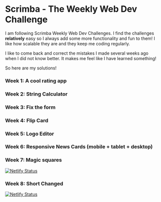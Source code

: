 # Scrimba - The Weekly Web Dev Challenge

I am following Scrimba Weekly Web Dev Challenges. I find the challenges **relatively** easy so I always add some more functionality and fun to them! I like how scalable they are and they keep me coding regularly. 

I like to come back and correct the mistakes I made several weeks ago when I did not know better. It makes me feel like I have learned something! 

So here are my solutions! 

### Week 1: A cool rating app
### Week 2: String Calculator
### Week 3: Fix the form
### Week 4: Flip Card
### Week 5: Logo Editor
### Week 6: Responsive News Cards (mobile + tablet + desktop)

### Week 7: Magic squares
[![Netlify Status](https://api.netlify.com/api/v1/badges/37e46a25-b140-483d-88a3-4cd14af8d531/deploy-status)](https://vigorous-blackwell-168b39.netlify.app/)

### Week 8: Short Changed
[![Netlify Status](https://api.netlify.com/api/v1/badges/2b5712ca-2fd9-4a2b-a345-134495e8dbdc/deploy-status)](https://flamboyant-allen-2baf60.netlify.app/)
